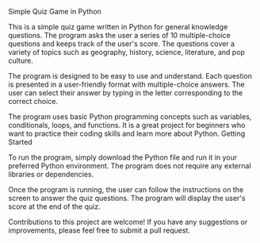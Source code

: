 Simple Quiz Game in Python

This is a simple quiz game written in Python for general knowledge questions. The program asks the user a series of 10 multiple-choice questions and keeps track of the user's score. The questions cover a variety of topics such as geography, history, science, literature, and pop culture.

The program is designed to be easy to use and understand. Each question is presented in a user-friendly format with multiple-choice answers. The user can select their answer by typing in the letter corresponding to the correct choice.

The program uses basic Python programming concepts such as variables, conditionals, loops, and functions. It is a great project for beginners who want to practice their coding skills and learn more about Python.
Getting Started

To run the program, simply download the Python file and run it in your preferred Python environment. The program does not require any external libraries or dependencies.

Once the program is running, the user can follow the instructions on the screen to answer the quiz questions. The program will display the user's score at the end of the quiz.

Contributions to this project are welcome! If you have any suggestions or improvements, please feel free to submit a pull request.
